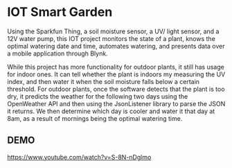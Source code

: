 # IOT Smart Garden
Using the Sparkfun Thing, a soil moisture sensor, a UV/ light sensor, and a 12V water pump, this IOT project monitors the state of a plant, knows the optimal watering date and time, automates watering, and presents data over a mobile application through Blynk. 

While this project has more functionality for outdoor plants, it still has usage for indoor ones. It can tell whether the plant is indoors my measuring the UV index, and then water it when the soil moisture falls below a certain threshold. For outdoor plants, once the software detects that the plant is too dry, it predicts the weather for the following two days using the OpenWeather API and then using the JsonListener library to parse the JSON it returns. We then determine which day is cooler and water it that day at 8am, as a result of mornings being the optimal watering time. 

## DEMO
https://www.youtube.com/watch?v=S-8N-nDglmo
